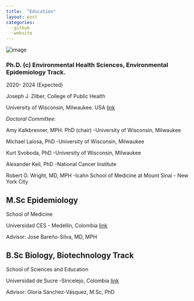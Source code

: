 ```yaml
---
title:  "Education"
layout: post
categories: 
  -github
  -website
---
```


![image](https://github.com/victorflorez/victorflorez.github.io/assets/100101223/fce0873b-e686-48cf-a337-da772af6152e)


### Ph.D. (c) Environmental Health Sciences, Environmental Epidemiology Track.  
2020-  2024  (Expected)

Joseph J. Zilber, College of Public Health

University of Wisconsin, Milwaukee. USA [link](https://www.uwm.edu)

*Doctoral Committee:* 

Amy Kalkbrenner, MPH. PhD (chair) -University of Wisconsin, Milwaukee

Michael Laiosa, PhD -University of Wisconsin, Milwaukee

Kurt Svoboda, PhD -University of Wisconsin, Milwaukee

Alexander Keil, PhD -National Cancer Institute

Robert O. Wright, MD, MPH -Icahn School of Medicine at Mount Sinai - New York City


## M.Sc Epidemiology

School of Medicine

Universidad CES - Medellín, Colombia [link](https://www.ces.edu.co)

Advisor: Jose Bareño-Silva, MD, MPH


## B.Sc Biology, Biotechnology Track

School of Sciences and Education

Universidad de Sucre -Sincelejo, Colombia [link](https://www.unisucre.edu.co)

Advisor: Gloria Sánchez-Vásquez, M.Sc, PhD
